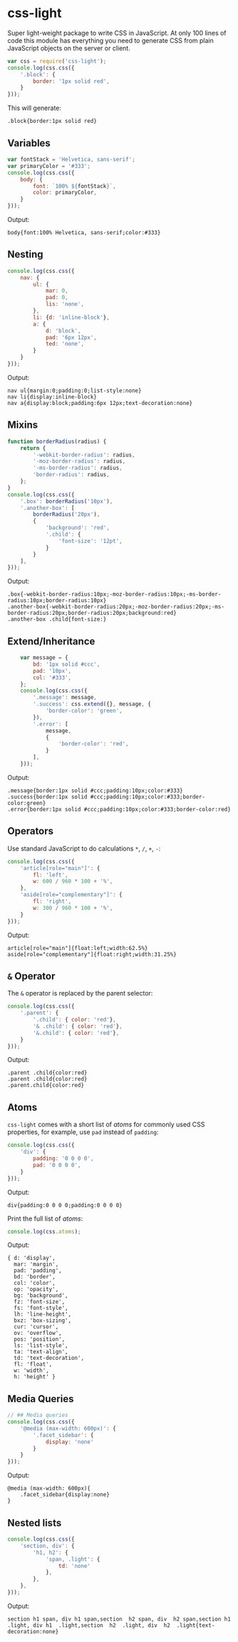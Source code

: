 # css-light

Super light-weight package to write CSS in JavaScript. At only 100 lines
of code this module has everything you need to generate CSS from plain
JavaScript objects on the server or client.

```js
var css = require('css-light');
console.log(css.css({
    '.block': {
        border: '1px solid red',
    }
}));
```

This will generate:

    .block{border:1px solid red}


## Variables

```js
var fontStack = 'Helvetica, sans-serif';
var primaryColor = '#333';
console.log(css.css({
    body: {
        font: `100% ${fontStack}`,
        color: primaryColor,
    }
}));
```

Output:

    body{font:100% Helvetica, sans-serif;color:#333}

## Nesting

```js
console.log(css.css({
    nav: {
        ul: {
            mar: 0,
            pad: 0,
            lis: 'none',
        },
        li: {d: 'inline-block'},
        a: {
            d: 'block',
            pad: '6px 12px',
            ted: 'none',
        }
    }
}));
```

Output:

    nav ul{margin:0;padding:0;list-style:none}
    nav li{display:inline-block}
    nav a{display:block;padding:6px 12px;text-decoration:none}


## Mixins

```js
function borderRadius(radius) {
    return {
        '-webkit-border-radius': radius,
        '-moz-border-radius': radius,
        '-ms-border-radius': radius,
        'border-radius': radius,
    };
}
console.log(css.css({
    '.box': borderRadius('10px'),
    '.another-box': [
        borderRadius('20px'),
        {
            'background': 'red',
            '.child': {
                'font-size': '12pt',
            }
        }
    ],
}));
```

Output:

    .box{-webkit-border-radius:10px;-moz-border-radius:10px;-ms-border-radius:10px;border-radius:10px}
    .another-box{-webkit-border-radius:20px;-moz-border-radius:20px;-ms-border-radius:20px;border-radius:20px;background:red}
    .another-box .child{font-size:}


## Extend/Inheritance

```js
    var message = {
        bd: '1px solid #ccc',
        pad: '10px',
        col: '#333',
    };
    console.log(css.css({
        '.message': message,
        '.success': css.extend({}, message, {
            'border-color': 'green',
        }),
        '.error': [
            message,
            {
                'border-color': 'red',
            }
        ],
    }));
```

Output:

    .message{border:1px solid #ccc;padding:10px;color:#333}
    .success{border:1px solid #ccc;padding:10px;color:#333;border-color:green}
    .error{border:1px solid #ccc;padding:10px;color:#333;border-color:red}


## Operators

Use standard JavaScript to do calculations `*`, `/`, `+`, `-`:

```js
console.log(css.css({
    'article[role="main"]': {
        fl: 'left',
        w: 600 / 960 * 100 + '%',
    },
    'aside[role="complementary"]': {
        fl: 'right',
        w: 300 / 960 * 100 + '%',
    }
}));
```

Output:
    
    article[role="main"]{float:left;width:62.5%}
    aside[role="complementary"]{float:right;width:31.25%}


## `&` Operator

The `&` operator is replaced by the parent selector:

```js
console.log(css.css({
    '.parent': {
        '.child': { color: 'red'},
        '& .child': { color: 'red'},
        '&.child': { color: 'red'},
    }
}));
```

Output:

    .parent .child{color:red}
    .parent .child{color:red}
    .parent.child{color:red}


## Atoms

`css-light` comes with a short list of *atoms* for commonly used CSS properties,
for example, use `pad` instead of `padding`:

```js
console.log(css.css({
    'div': {
        padding: '0 0 0 0',
        pad: '0 0 0 0',
    }
}));
```

Output:

    div{padding:0 0 0 0;padding:0 0 0 0}

Print the full list of *atoms*:

```js
console.log(css.atoms);
```

Output:
    
    { d: 'display',
      mar: 'margin',
      pad: 'padding',
      bd: 'border',
      col: 'color',
      op: 'opacity',
      bg: 'background',
      fz: 'font-size',
      fs: 'font-style',
      lh: 'line-height',
      bxz: 'box-sizing',
      cur: 'cursor',
      ov: 'overflow',
      pos: 'position',
      ls: 'list-style',
      ta: 'text-align',
      td: 'text-decoration',
      fl: 'float',
      w: 'width',
      h: 'height' }


## Media Queries

```js
// ## Media queries
console.log(css.css({
    '@media (max-width: 600px)': {
        '.facet_sidebar': {
            display: 'none'
        }
    }
}));
```

Output:

    @media (max-width: 600px){
        .facet_sidebar{display:none}
    }

## Nested lists

```js
console.log(css.css({
    'section, div': {
        'h1, h2': {
            'span, .light': {
                td: 'none'
            },
        },
    },
}));
```

Output:

    section h1 span, div h1 span,section  h2 span, div  h2 span,section h1  .light, div h1  .light,section  h2  .light, div  h2  .light{text-decoration:none}

